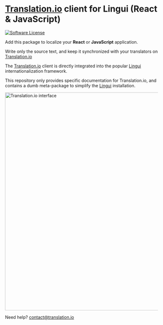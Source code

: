 # [Translation.io](https://translation.io) client for Lingui (React & JavaScript)

[![Software License](https://img.shields.io/badge/license-MIT-brightgreen.svg?style=flat-square)](LICENSE)

Add this package to localize your <strong>React</strong> or
<strong>JavaScript</strong> application.

Write only the source text, and keep it synchronized with your translators on
[Translation.io](https://translation.io)

The [Translation.io](https://translation.io) client is directly integrated into
the popular [Lingui](https://github.com/lingui/js-lingui) internationalization
framework.

This repository only provides specific documentation for Translation.io, and contains
a dumb meta-package to simplify the [Lingui](https://github.com/lingui/js-lingui)
installation.

<a href="https://translation.io">
  <img width="720px" alt="Translation.io interface" src="https://translation.io/gifs/translation.gif">
</a>

Need help? [contact@translation.io](mailto:contact@translation.io)
